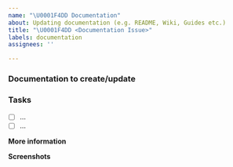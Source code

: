 ```yaml
---
name: "\U0001F4DD Documentation"
about: Updating documentation (e.g. README, Wiki, Guides etc.)
title: "\U0001F4DD <Documentation Issue>"
labels: documentation
assignees: ''

---
```


### Documentation to create/update
<!-- Short summary of the documentation that should be added or updated-->

### Tasks
<!--Add subtasks if appropriate-->
- [ ] ...
- [ ] ...

**More information**
<!-- Add any other context here -->

**Screenshots**
<!-- If applicable, add screenshots to help explain your problem. -->
